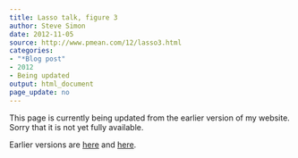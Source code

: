 ```yaml
---
title: Lasso talk, figure 3
author: Steve Simon
date: 2012-11-05
source: http://www.pmean.com/12/lasso3.html
categories:
- "*Blog post"
- 2012
- Being updated
output: html_document
page_update: no
---
```


This page is currently being updated from the earlier version of my website. Sorry that it is not yet fully available.

<!---More--->

Earlier versions are [here][sim1] and [here][sim2].
 
[sim1]: http://www.pmean.com/12/lasso3.html
[sim2]: http://new.pmean.com/kumc-talk-lasso3/
